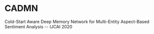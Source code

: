 # CADMN
Cold-Start Aware Deep Memory Network for Multi-Entity Aspect-Based  Sentiment Analysis -- IJCAI 2020
